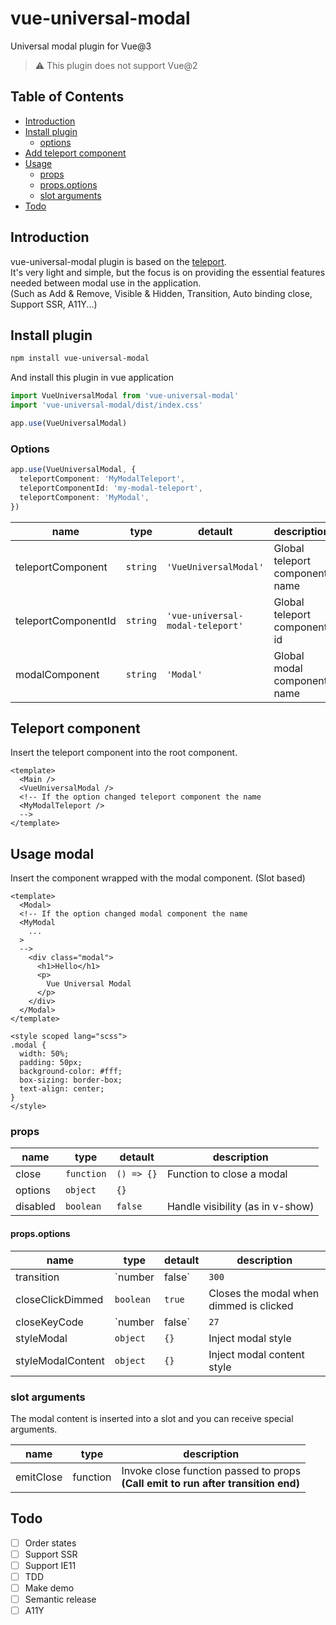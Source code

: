 # vue-universal-modal

Universal modal plugin for Vue@3  

> ⚠️ This plugin does not support Vue@2

## Table of Contents

* [Introduction](#introduction)
* [Install plugin](#install-plugin)
  + [options](#options)
* [Add teleport component](#add-teleport-component)
* [Usage](#usage)
  + [props](#props)
  + [props.options](#propsoptions)
  + [slot arguments](#slot-arguments)
* [Todo](#todo)


## Introduction

vue-universal-modal plugin is based on the <a href="https://v3.vuejs.org/guide/teleport.html#teleport" target="_blank">teleport</a>.  
It's very light and simple, but the focus is on providing the essential features needed between modal use in the application.  
(Such as Add & Remove, Visible & Hidden, Transition, Auto binding close, Support SSR, A11Y...)

## Install plugin

```bash
npm install vue-universal-modal
```

And install this plugin in vue application

```ts
import VueUniversalModal from 'vue-universal-modal'
import 'vue-universal-modal/dist/index.css'

app.use(VueUniversalModal)
```

### Options

```ts
app.use(VueUniversalModal, {
  teleportComponent: 'MyModalTeleport',
  teleportComponentId: 'my-modal-teleport',
  teleportComponent: 'MyModal',
})
```

| name | type | detault | description |
|- | - | - | - |
| teleportComponent | `string` | `'VueUniversalModal'` | Global teleport component name |
| teleportComponentId | `string` | `'vue-universal-modal-teleport'` | Global teleport component id |
| modalComponent | `string` | `'Modal'` | Global modal component name |

## Teleport component

Insert the teleport component into the root component.

```vue
<template>
  <Main />
  <VueUniversalModal />
  <!-- If the option changed teleport component the name
  <MyModalTeleport />
  -->
</template>
```

## Usage modal

Insert the component wrapped with the modal component. (Slot based)

```vue
<template>
  <Modal>
  <!-- If the option changed modal component the name
  <MyModal
    ...
  >
  -->
    <div class="modal">
      <h1>Hello</h1>
      <p>
        Vue Universal Modal
      </p>
    </div>
  </Modal>
</template>

<style scoped lang="scss">
.modal {
  width: 50%;
  padding: 50px;
  background-color: #fff;
  box-sizing: border-box;
  text-align: center;
}
</style>
```

### props

| name | type | detault | description |
|- | - | - | - |
| close | `function` | `() => {}` | Function to close a modal |
| options | `object` | `{}` |  |
| disabled | `boolean` | `false` | Handle visibility (as in v-show) |

#### props.options

| name | type | detault | description |
|- | - | - | - |
| transition | `number | false` | `300` | transition duration |
| closeClickDimmed | `boolean` | `true` | Closes the modal when dimmed is clicked |
| closeKeyCode | `number | false` | `27` | Handle just visibility (as in v-show) |
| styleModal | `object` | `{}` | Inject modal style |
| styleModalContent | `object` | `{}` | Inject modal content style |

### slot arguments

The modal content is inserted into a slot and you can receive special arguments.

| name | type | description |
|- | - | - |
| emitClose | function | Invoke close function passed to props<br>**(Call emit to run after transition end)** |

## Todo

* [ ] Order states
* [ ] Support SSR
* [ ] Support IE11
* [ ] TDD
* [ ] Make demo
* [ ] Semantic release
* [ ] A11Y